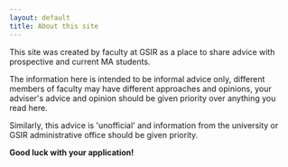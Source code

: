 ```yaml
---
layout: default
title: About this site
---
```


This site was created by faculty at GSIR as a place to share advice with prospective and current MA students.

The information here is intended to be informal advice only, different members of faculty may have different approaches and opinions, your adviser's advice and opinion should be given priority over anything you read here.

Similarly, this advice is 'unofficial' and information from the university or GSIR administrative office should be given priority.

**Good luck with your application!**

